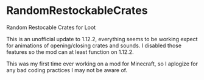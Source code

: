 # RandomRestockableCrates
Random Restocable Crates for Loot

This is an unofficial update to 1.12.2, everything seems to be working expect for animations of opening/closing crates and sounds. I disabled those features so the mod can at least function on 1.12.2.

This was my first time ever working on a mod for Minecraft, so I aplogize for any bad coding practices I may not be aware of.
